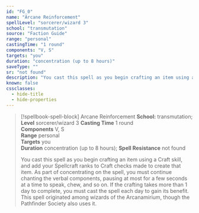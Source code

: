 ```yaml
---
id: "FG_0"
name: "Arcane Reinforcement"
spellLevel: "sorcerer/wizard 3"
school: "transmutation"
source: "Faction Guide"
range: "personal"
castingTime: "1 round"
components: "V, S"
targets: "you"
duration: "concentration (up to 8 hours)"
saveType: ""
sr: "not found"
description: "You cast this spell as you begin crafting an item using a Craft skill, and add your Spellcraft ranks to Craft checks made to create that item. As part of concentrating on the spell, you must continue chanting the verbal components, pausing at most for a few seconds at a time to speak, chew, and so on. If the crafting takes more than 1 day to complete, you must cast the spell each day to gain its benefit.  This spell originated among wizards of the Arcanamirium, though the Pathfinder Society also uses it."
known: false
cssclasses:
  - hide-title
  - hide-properties
---
```


> [!spellbook-spell-block] Arcane Reinforcement
> **School:** transmutation; **Level** sorcerer/wizard 3
> **Casting Time** 1 round  
> **Components** V, S  
> **Range** personal  
> **Targets** you  
> **Duration** concentration (up to 8 hours); **Spell Resistance** not found
> 
> You cast this spell as you begin crafting an item using a Craft skill, and add your Spellcraft ranks to Craft checks made to create that item. As part of concentrating on the spell, you must continue chanting the verbal components, pausing at most for a few seconds at a time to speak, chew, and so on. If the crafting takes more than 1 day to complete, you must cast the spell each day to gain its benefit.  This spell originated among wizards of the Arcanamirium, though the Pathfinder Society also uses it.